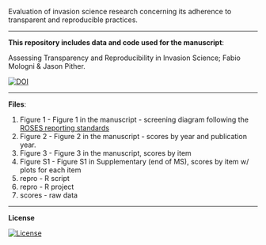 Evaluation of invasion science research concerning its adherence to transparent and reproducible practices.

___________________________________________________________________________________________________________

**This repository includes data and code used for the manuscript**:

Assessing Transparency and Reproducibility in Invasion Science; Fabio Mologni & Jason Pither. 

[![DOI](https://zenodo.org/badge/666553829.svg)](https://doi.org/10.5281/zenodo.14288882)

___________________________________________________________________________________________________________

**Files**:

1) Figure 1 - Figure 1 in the manuscript - screening diagram following the [ROSES reporting standards](https://www.roses-reporting.com/)
2) Figure 2 - Figure 2 in the manuscript - scores by year and publication year.
3) Figure 3 - Figure 3 in the manuscript, scores by item
4) Figure S1 - Figure S1 in Supplementary (end of MS), scores by item w/ plots for each item
5) repro - R script
6) repro - R project
7) scores - raw data
___________________________________________________________________________________________________________

**License**

[![License](https://img.shields.io/badge/license-CC%20BY%204.0-blue)](https://creativecommons.org/licenses/by/4.0/)
